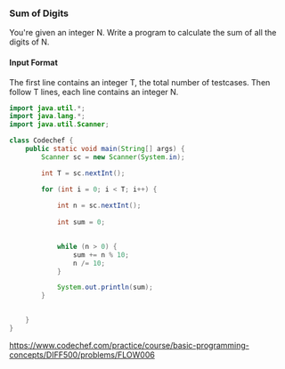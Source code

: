 ### Sum of Digits
You're given an integer N. Write a program to calculate the sum of all the digits of N.

#### Input Format
The first line contains an integer T, the total number of testcases. Then follow T lines, each line contains an integer N.


```java
import java.util.*;
import java.lang.*;
import java.util.Scanner;

class Codechef {
    public static void main(String[] args) {
        Scanner sc = new Scanner(System.in);

        int T = sc.nextInt();

        for (int i = 0; i < T; i++) {
           
            int n = sc.nextInt();
            
            int sum = 0; 

            
            while (n > 0) {
                sum += n % 10; 
                n /= 10; 
            }

            System.out.println(sum);
        }

    
    }
}
```
https://www.codechef.com/practice/course/basic-programming-concepts/DIFF500/problems/FLOW006
